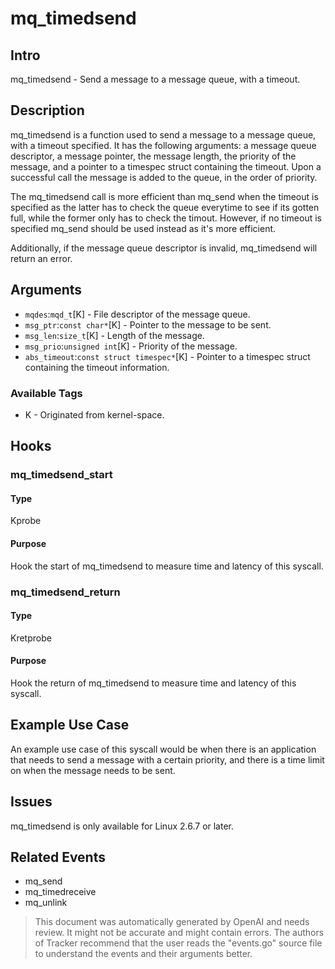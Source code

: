 
# mq_timedsend

## Intro
mq_timedsend - Send a message to a message queue, with a timeout.

## Description
mq_timedsend is a function used to send a message to a message queue, with a timeout specified.  It has the following arguments: a message queue descriptor, a message pointer, the message length, the priority of the message, and a pointer to a timespec struct containing the timeout.  Upon a successful call the message is added to the queue, in the order of priority. 

The mq_timedsend call is more efficient than mq_send when the timeout is specified as the latter has to check the queue everytime to see if its gotten full, while the former only has to check the timout. However, if no timeout is specified mq_send should be used instead as it's more efficient.

Additionally, if the message queue descriptor is invalid, mq_timedsend will return an error.

## Arguments
* `mqdes`:`mqd_t`[K] - File descriptor of the message queue.
* `msg_ptr`:`const char*`[K] - Pointer to the message to be sent.
* `msg_len`:`size_t`[K] - Length of the message.
* `msg_prio`:`unsigned int`[K] - Priority of the message.
* `abs_timeout`:`const struct timespec*`[K] - Pointer to a timespec struct containing the timeout information.

### Available Tags
* K - Originated from kernel-space.

## Hooks
### mq_timedsend_start
#### Type
Kprobe
#### Purpose
Hook the start of mq_timedsend to measure time and latency of this syscall.

### mq_timedsend_return
#### Type
Kretprobe
#### Purpose
Hook the return of mq_timedsend to measure time and latency of this syscall.

## Example Use Case
An example use case of this syscall would be when there is an application that needs to send a message with a certain priority, and there is a time limit on when the message needs to be sent.

## Issues
mq_timedsend is only available for Linux 2.6.7 or later.

## Related Events
* mq_send 
* mq_timedreceive
* mq_unlink

> This document was automatically generated by OpenAI and needs review. It might
> not be accurate and might contain errors. The authors of Tracker recommend that
> the user reads the "events.go" source file to understand the events and their
> arguments better.
